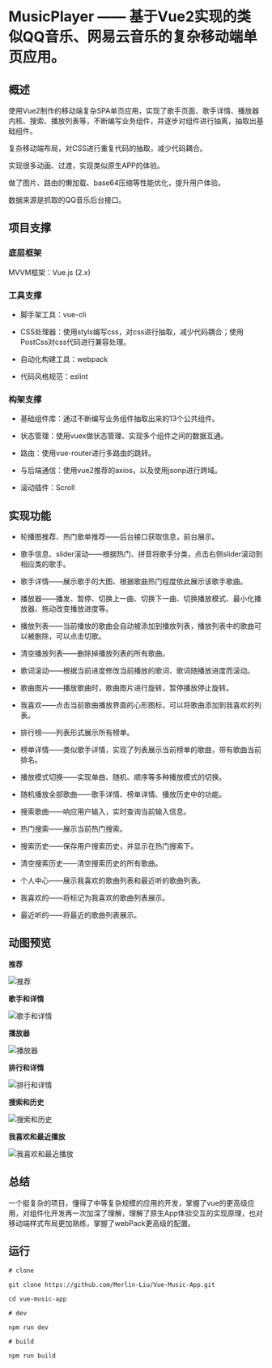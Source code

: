 # MusicPlayer —— 基于Vue2实现的类似QQ音乐、网易云音乐的复杂移动端单页应用。

## 概述

使用Vue2制作的移动端复杂SPA单页应用，实现了歌手页面、歌手详情、播放器内核、搜索、播放列表等，不断编写业务组件，并逐步对组件进行抽离，抽取出基础组件。

复杂移动端布局，对CSS进行重复代码的抽取，减少代码耦合。

实现很多动画、过渡，实现类似原生APP的体验。

做了图片、路由的懒加载、base64压缩等性能优化，提升用户体验。

数据来源是抓取的QQ音乐后台接口。

## 项目支撑

### 底层框架

MVVM框架：Vue.js (2.x)

### 工具支撑

* 脚手架工具：vue-cli

* CSS处理器：使用styls编写css，对css进行抽取，减少代码耦合；使用PostCss对css代码进行兼容处理。

* 自动化构建工具：webpack

* 代码风格规范：eslint

### 构架支撑

* 基础组件库：通过不断编写业务组件抽取出来的13个公共组件。

* 状态管理：使用vuex做状态管理、实现多个组件之间的数据互通。

* 路由：使用vue-router进行多路由的跳转。

* 与后端通信：使用vue2推荐的axios，以及使用jsonp进行跨域。

* 滚动插件：Scroll

## 实现功能

* 轮播图推荐、热门歌单推荐——后台接口获取信息，前台展示。

* 歌手信息、slider滚动——根据热门、拼音将歌手分类，点击右侧slider滚动到相应类的歌手。

* 歌手详情——展示歌手的大图、根据歌曲热门程度依此展示该歌手歌曲。

* 播放器——播发、暂停、切换上一曲、切换下一曲、切换播放模式、最小化播放器、拖动改变播放进度等。

* 播放列表——当前播放的歌曲会自动被添加到播放列表，播放列表中的歌曲可以被删除，可以点击切歌。

* 清空播放列表——删除掉播放列表的所有歌曲。

* 歌词滚动——根据当前进度修改当前播放的歌词、歌词随播放进度而滚动。

* 歌曲图片——播放歌曲时，歌曲图片进行旋转，暂停播放停止旋转。

* 我喜欢——点击当前歌曲播放界面的心形图标，可以将歌曲添加到我喜欢的列表。

* 排行榜——列表形式展示所有榜单。

* 榜单详情——类似歌手详情，实现了列表展示当前榜单的歌曲，带有歌曲当前排名。

* 播放模式切换——实现单曲、随机、顺序等多种播放模式的切换。

* 随机播放全部歌曲——歌手详情、榜单详情、播放历史中的功能。

* 搜索歌曲——响应用户输入，实时查询当前输入信息。

* 热门搜索——展示当前热门搜索。

* 搜索历史——保存用户搜索历史，并显示在热门搜索下。

* 清空搜索历史——清空搜索历史的所有歌曲。

* 个人中心——展示我喜欢的歌曲列表和最近听的歌曲列表。

* 我喜欢的——将标记为我喜欢的歌曲列表展示。

* 最近听的——将最近的歌曲列表展示。

## 动图预览

**推荐**

![推荐](./static/推荐.gif)

**歌手和详情** 

![歌手和详情](./static/歌手和详情.gif)

**播放器** 

![播放器](./static/播放器.gif)

**排行和详情**

![排行和详情](./static/排行和详情.gif)

**搜索和历史**

![搜索和历史](./static/搜索和历史.gif)

**我喜欢和最近播放**

![我喜欢和最近播放](./static/我喜欢和最近播放.gif)

## 总结

一个挺复杂的项目，懂得了中等复杂规模的应用的开发，掌握了vue的更高级应用，对组件化开发再一次加深了理解，理解了原生App体验交互的实现原理，也对移动端样式布局更加熟练，掌握了webPack更高级的配置。

## 运行

``` 
# clone

git clone https://github.com/Merlin-Liu/Vue-Music-App.git

cd vue-music-app

# dev

npm run dev

# build

npm run build
```
